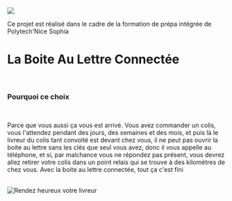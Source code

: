 <img src =https://camo.githubusercontent.com/2fe98f1f93a495607acfac1a6b62cb1d4affdbca/687474703a2f2f7777772e706f6c79746563686e6963652e66722f6a616869612f6a73702f6a616869612f74656d706c617465732f696e632f696d672f706f6c79746563685f6e6963652d736f706869612e706e67>

Ce projet est réalisé dans le cadre de la formation de prépa intégrée de Polytech'Nice Sophia


<h1> La Boite Au Lettre Connectée </h1>
</br>
<h3> Pourquoi ce choix </h3>
</br>

<p> Parce que vous aussi ça vous est arrivé. Vous avez commander un colis, vous l'attendez pendant des jours, des semaines et des mois, et puis là le livreur du colis tant convoité est devant chez vous, il ne peut pas ouvrir la boite au lettre sans les clés que seul vous avez, donc il vous appelle au téléphone, et si, par malchance vous ne répondez pas présent, vous devrez allez retirer votre colis dans un point relais qui se trouve à des kilomètres de chez vous. Avec la boite au lettre connectée, tout ça c'est fini 
</p>
</br>

<img src="https://thumbs.dreamstime.com/t/livreur-portant-une-bo%C3%AEte-de-colis-et-renon%C3%A7ant-%C3%A0-des-pouces-60752963.jpg" title="Rendez heureux votre livreur" align="center"/>
